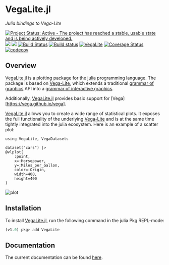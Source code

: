 # VegaLite.jl

_Julia bindings to Vega-Lite_

[![Project Status: Active - The project has reached a stable, usable state and is being actively developed.](http://www.repostatus.org/badges/latest/active.svg)](http://www.repostatus.org/#active)
[![](https://img.shields.io/badge/docs-stable-blue.svg)](https://fredo-dedup.github.io/VegaLite.jl/stable)
[![](https://img.shields.io/badge/docs-latest-blue.svg)](https://fredo-dedup.github.io/VegaLite.jl/dev)
[![Build Status](https://travis-ci.org/fredo-dedup/VegaLite.jl.svg?branch=master)](https://travis-ci.org/fredo-dedup/VegaLite.jl)
[![Build status](https://ci.appveyor.com/api/projects/status/b9cmmaquuc08n6uc/branch/master?svg=true)](https://ci.appveyor.com/project/fredo-dedup/vegalite-jl/branch/master)
[![VegaLite](http://pkg.julialang.org/badges/VegaLite_0.6.svg)](http://pkg.julialang.org/?pkg=VegaLite&ver=0.6)
[![Coverage Status](https://coveralls.io/repos/github/fredo-dedup/VegaLite.jl/badge.svg?branch=master)](https://coveralls.io/github/fredo-dedup/VegaLite.jl?branch=master)
[![codecov](https://codecov.io/gh/fredo-dedup/VegaLite.jl/branch/master/graph/badge.svg)](https://codecov.io/gh/fredo-dedup/VegaLite.jl)

## Overview

[VegaLite.jl](https://github.com/fredo-dedup/VegaLite.jl) is a plotting package for the [julia](https://julialang.org/) programming language. The package is based on [Vega-Lite](https://vega.github.io/vega-lite/), which extends a traditional [grammar of graphics](https://doi.org/10.1007/0-387-28695-0) API into a [grammar of interactive graphics](https://doi.org/10.1109/TVCG.2016.2599030).

Additionally, [VegaLite.jl](https://github.com/fredo-dedup/VegaLite.jl) provides basic support for [Vega][https://vega.github.io/vega].

[VegaLite.jl](https://github.com/fredo-dedup/VegaLite.jl) allows you to create a wide range of statistical plots. It exposes the full functionality of the underlying [Vega-Lite](https://vega.github.io/vega-lite/) and is at the same time tightly integrated into the julia ecosystem. Here is an example of a scatter plot:

```@example
using VegaLite, VegaDatasets

dataset("cars") |>
@vlplot(
    :point,
    x=:Horsepower,
    y=:Miles_per_Gallon,
    color=:Origin,
    width=400,
    height=400
)
```
![plot](examples/png/readme_plot1.svg)

## Installation

To install [VegaLite.jl](https://github.com/fredo-dedup/VegaLite.jl), run the following command in the julia Pkg REPL-mode:

````julia
(v1.0) pkg> add VegaLite
````

## Documentation

The current documentation can be found [here](https://fredo-dedup.github.io/VegaLite.jl/stable).
